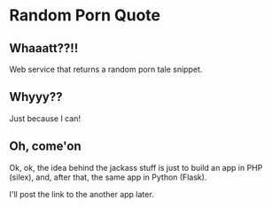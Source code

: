 # Random Porn Quote #

## Whaaatt??!! ##

Web service that returns a random porn tale snippet.

## Whyyy?? ##

Just because I can!

## Oh, come'on ##

Ok, ok, the idea behind the jackass stuff is just to build an app in 
PHP (silex), and, after that, the same app in Python (Flask).

I'll post the link to the another app later.
